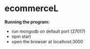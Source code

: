 # ecommerceL

**Running the program:**
- run mongodb on default port (27017)
- npm start
- open the browser at localhost:3000
